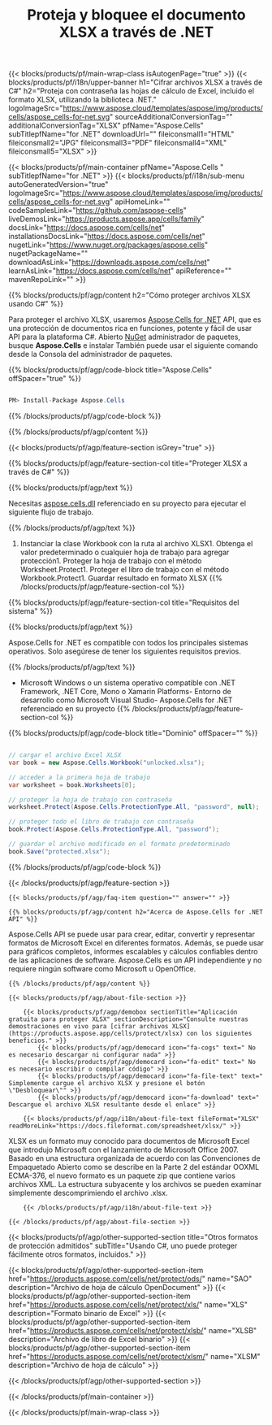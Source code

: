﻿---
title: Proteja y bloquee el documento XLSX a través de .NET 
weight: 90
url: /es/net/protect/xlsx/ 
description: C# código fuente para bloquear el archivo XLSX con contraseña en .NET Framework, .NET Core, Mono o Xamarin Platforms.
---
{{< blocks/products/pf/main-wrap-class isAutogenPage="true" >}}
{{< blocks/products/pf/i18n/upper-banner h1="Cifrar archivos XLSX a través de C#" h2="Proteja con contraseña las hojas de cálculo de Excel, incluido el formato XLSX, utilizando la biblioteca .NET." logoImageSrc="https://www.aspose.cloud/templates/aspose/img/products/cells/aspose_cells-for-net.svg" sourceAdditionalConversionTag="" additionalConversionTag="XLSX" pfName="Aspose.Cells" subTitlepfName="for .NET" downloadUrl="" fileiconsmall1="HTML" fileiconsmall2="JPG" fileiconsmall3="PDF" fileiconsmall4="XML" fileiconsmall5="XLSX" >}}

{{< blocks/products/pf/main-container pfName="Aspose.Cells " subTitlepfName="for .NET" >}}
{{< blocks/products/pf/i18n/sub-menu autoGeneratedVersion="true" logoImageSrc="https://www.aspose.cloud/templates/aspose/img/products/cells/aspose_cells-for-net.svg" apiHomeLink="" codeSamplesLink="https://github.com/aspose-cells" liveDemosLink="https://products.aspose.app/cells/family" docsLink="https://docs.aspose.com/cells/net" installationsDocsLink="https://docs.aspose.com/cells/net" nugetLink="https://www.nuget.org/packages/aspose.cells" nugetPackageName="" downloadAsLink="https://downloads.aspose.com/cells/net" learnAsLink="https://docs.aspose.com/cells/net" apiReference="" mavenRepoLink="" >}}

{{% blocks/products/pf/agp/content h2="Cómo proteger archivos XLSX usando C#" %}}

 Para proteger el archivo XLSX, usaremos
 [Aspose.Cells for .NET](https://products.aspose.com/cells/net) 
 API, que es una protección de documentos rica en funciones, potente y fácil de usar API para la plataforma C#. Abierto
 [NuGet](https://www.nuget.org/packages/aspose.cells) 
 administrador de paquetes, busque
 **Aspose.Cells** 
 e instalar También puede usar el siguiente comando desde la Consola del administrador de paquetes.

{{% blocks/products/pf/agp/code-block title="Aspose.Cells" offSpacer="true" %}}

```cs

PM> Install-Package Aspose.Cells


```

{{% /blocks/products/pf/agp/code-block %}}

{{% /blocks/products/pf/agp/content %}}

{{< blocks/products/pf/agp/feature-section isGrey="true" >}}

{{% blocks/products/pf/agp/feature-section-col title="Proteger XLSX a través de C#" %}}

{{% blocks/products/pf/agp/text %}}

 Necesitas
 [aspose.cells.dll](https://downloads.aspose.com/cells/net) 
 referenciado en su proyecto para ejecutar el siguiente flujo de trabajo.

{{% /blocks/products/pf/agp/text %}}

1. Instanciar la clase Workbook con la ruta al archivo XLSX1. Obtenga el valor predeterminado o cualquier hoja de trabajo para agregar protección1. Proteger la hoja de trabajo con el método Worksheet.Protect1. Proteger el libro de trabajo con el método Workbook.Protect1. Guardar resultado en formato XLSX
{{% /blocks/products/pf/agp/feature-section-col %}}

{{% blocks/products/pf/agp/feature-section-col title="Requisitos del sistema" %}}

{{% blocks/products/pf/agp/text %}}

 Aspose.Cells for .NET es compatible con todos los principales sistemas operativos. Solo asegúrese de tener los siguientes requisitos previos.

{{% /blocks/products/pf/agp/text %}}

- Microsoft Windows o un sistema operativo compatible con .NET Framework, .NET Core, Mono o Xamarin Platforms- Entorno de desarrollo como Microsoft Visual Studio- Aspose.Cells for .NET referenciado en su proyecto
{{% /blocks/products/pf/agp/feature-section-col %}}

{{% blocks/products/pf/agp/code-block title="Dominio" offSpacer="" %}}

```cs

// cargar el archivo Excel XLSX 
var book = new Aspose.Cells.Workbook("unlocked.xlsx");

// acceder a la primera hoja de trabajo
var worksheet = book.Worksheets[0];

// proteger la hoja de trabajo con contraseña
worksheet.Protect(Aspose.Cells.ProtectionType.All, "password", null);

// proteger todo el libro de trabajo con contraseña
book.Protect(Aspose.Cells.ProtectionType.All, "password");

// guardar el archivo modificado en el formato predeterminado
book.Save("protected.xlsx");


```

{{% /blocks/products/pf/agp/code-block %}}

{{< /blocks/products/pf/agp/feature-section >}}

    {{< blocks/products/pf/agp/faq-item question="" answer="" >}}
 

<!-- aboutfile Starts -->

    {{% blocks/products/pf/agp/content h2="Acerca de Aspose.Cells for .NET API" %}}

 Aspose.Cells API se puede usar para crear, editar, convertir y representar formatos de Microsoft Excel en diferentes formatos. Además, se puede usar para gráficos completos, informes escalables y cálculos confiables dentro de las aplicaciones de software. Aspose.Cells es un API independiente y no requiere ningún software como Microsoft u OpenOffice.  



    {{% /blocks/products/pf/agp/content %}}

    {{< blocks/products/pf/agp/about-file-section >}}

        {{< blocks/products/pf/agp/demobox sectionTitle="Aplicación gratuita para proteger XLSX" sectionDescription="Consulte nuestras demostraciones en vivo para [cifrar archivos XLSX](https://products.aspose.app/cells/protect/xlsx) con los siguientes beneficios." >}}
            {{< blocks/products/pf/agp/democard icon="fa-cogs" text=" No es necesario descargar ni configurar nada" >}}
            {{< blocks/products/pf/agp/democard icon="fa-edit" text=" No es necesario escribir o compilar código" >}}
            {{< blocks/products/pf/agp/democard icon="fa-file-text" text=" Simplemente cargue el archivo XLSX y presione el botón \"Desbloquear\"" >}}
            {{< blocks/products/pf/agp/democard icon="fa-download" text=" Descargue el archivo XLSX resultante desde el enlace" >}}

        {{< blocks/products/pf/agp/i18n/about-file-text fileFormat="XLSX" readMoreLink="https://docs.fileformat.com/spreadsheet/xlsx/" >}}
XLSX es un formato muy conocido para documentos de Microsoft Excel que introdujo Microsoft con el lanzamiento de Microsoft Office 2007. Basado en una estructura organizada de acuerdo con las Convenciones de Empaquetado Abierto como se describe en la Parte 2 del estándar OOXML ECMA-376, el nuevo formato es un paquete zip que contiene varios archivos XML. La estructura subyacente y los archivos se pueden examinar simplemente descomprimiendo el archivo .xlsx.

        {{< /blocks/products/pf/agp/i18n/about-file-text >}}

    {{< /blocks/products/pf/agp/about-file-section >}}

<!-- aboutfile Ends -->

{{< blocks/products/pf/agp/other-supported-section title="Otros formatos de protección admitidos" subTitle="Usando C#, uno puede proteger fácilmente otros formatos, incluidos." >}}

{{< blocks/products/pf/agp/other-supported-section-item href="https://products.aspose.com/cells/net/protect/ods/" name="SAO" description="Archivo de hoja de cálculo OpenDocument" >}}
{{< blocks/products/pf/agp/other-supported-section-item href="https://products.aspose.com/cells/net/protect/xls/" name="XLS" description="Formato binario de Excel" >}}
{{< blocks/products/pf/agp/other-supported-section-item href="https://products.aspose.com/cells/net/protect/xlsb/" name="XLSB" description="Archivo de libro de Excel binario" >}}
{{< blocks/products/pf/agp/other-supported-section-item href="https://products.aspose.com/cells/net/protect/xlsm/" name="XLSM" description="Archivo de hoja de cálculo" >}}

{{< /blocks/products/pf/agp/other-supported-section >}}

{{< /blocks/products/pf/main-container >}}
    
{{< /blocks/products/pf/main-wrap-class >}}